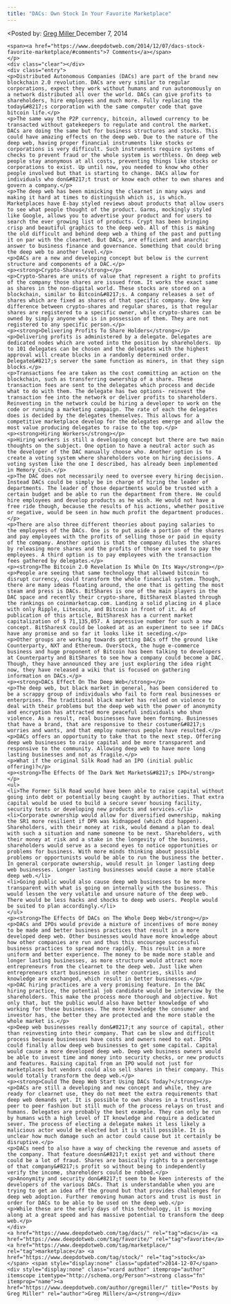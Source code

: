 ```yaml
---
title: "DACs: Own Stock In Your Favorite Marketplace"
---
```


<article class="post-listing post-7083 post type-post status-publish format-standard has-post-thumbnail hentry  tag-dacs tag-favorite tag-stock">
<<span>Posted by: <a href="https://www.deepdotweb.com/author/gregmiller/" title="">Greg Miller </a></span>
    <span>December 7, 2014</span>
    
    <span><a href="https://www.deepdotweb.com/2014/12/07/dacs-stock-favorite-marketplace/#comments">7 Comments</a></span>
    </p>
    <div class="clear"></div>
    <div class="entry">
    <p>Distributed Autonomous Companies (DACs) are part of the brand new blockchain 2.0 revolution. DACs are very similar to regular corporations, expect they work without humans and run autonomously on a network distributed all over the world. DACs can give profits to shareholders, hire employees and much more. Fully replacing the today&#8217;s corporation with the same computer code that gave bitcoin life.</p>
    <p>The same way the P2P currency, bitcoin, allowed currency to be transacted without gatekeepers to regulate and control the market. DACs are doing the same but for business structures and stocks. This could have amazing effects on the deep web. Due to the nature of the deep web, having proper financial instruments like stocks or corporations is very difficult. Such instruments require systems of checks to prevent fraud or the whole system is worthless. On deep web people stay anonymous at all costs, preventing things like stocks or corporations to exist. Up until now, you needed to know who other people involved but that is starting to change. DACs allow for individuals who don&#8217;t trust or know each other to own shares and govern a company.</p>
    <p>The deep web has been mimicking the clearnet in many ways and making it hard at times to distinguish which is, is which. Marketplaces have E-bay styled reviews about products that allow users to see what people thought of the product. Garms, mockingly styled like Google, allows you to advertise your product and for users to search the ever growing list of products. Crypt has been bringing crisp and beautiful graphics to the deep web. All of this is making the old difficult and behind deep web a thing of the past and putting it on par with the clearnet. But DACs, are efficient and anarchic answer to business finance and governance. Something that could bring the deep web to another level.</p>
    <p>DACs are a new and developing concept but below is the current structure and components of a DAC.</p>
    <p><strong>Crypto-Shares</strong></p>
    <p>Crypto-Shares are units of value that represent a right to profits of the company those shares are issued from. It works the exact same as shares in the non-digital world. These stocks are stored on a blockchain, similar to Bitcoin&#8217;s. A company releases a set of shares which are fixed as shares of that specific company. One key difference between crypto-shares and regular shares, is that regular shares are registered to a specific owner, while crypto-shares can be owned by simply anyone who is in possession of them. They are not registered to any specific person.</p>
    <p><strong>Delivering Profits To Share Holders</strong></p>
    <p>Delivering profits is administered by a delegate. Delegates are dedicated nodes which are voted into the position by shareholders. Up to 101 delegates can be chosen and the delegates with the highest approval will create blocks in a randomly determined order. Delegate&#8217;s server the same function as miners, in that they sign blocks.</p>
    <p>Transactions fee are taken as the cost committing an action on the blockchain, such as transferring ownership of a share. These transaction fees are sent to the delegates which process and decide what to do with them. The delegate has two options- reinvest the transaction fee into the network or deliver profits to shareholders. Reinvesting in the network could be hiring a developer to work on the code or running a marketing campaign. The rate of each the delegates does is decided by the delegates themselves. This allows for a competitive marketplace develop for the delegates emerge and allow the most value producing delegates to raise to the top.</p>
    <p><strong>Hiring Workers</strong></p>
    <p>Hiring workers is still a developing concept but there are two main thoughts on the subject. One option to have a neutral actor such as the developer of the DAC manually choose who. Another option is to create a voting system where shareholders vote on hiring decisions. A voting system like the one I described, has already been implemented in Memory_Coin.</p>
    <p>The DAC does not necessarily need to oversee every hiring decision. Instead DACs could be simply be in charge of hiring the leader of departments. The leader of those departments would be trusted with a certain budget and be able to run the department from there. He could hire employees and develop products as he wish. He would not have a free ride though, because the results of his actions, whether positive or negative, would be seen in how much profit the department produces.</p>
    <p>There are also three different theories about paying salaries to the employees of the DACs. One is to put aside a portion of the shares and pay employees with the profits of selling those or paid in equity of the company. Another option is that the company dilutes the shares by releasing more shares and the profits of those are used to pay the employees. A third option is to pay employees with the transaction fees gathered by delegates.</p>
    <p><strong>The Bitcoin 2.0 Revelation Is While On Its Way</strong></p>
    <p>People are seeing that same technology that allowed bitcoin to disrupt currency, could transform the whole financial system. Though, there are many ideas floating around, the one that is getting the most steam and press is DACs. BitShares is one of the main players in the DAC space and recently their crypto-share, BitSharesX blasted through the rankings on coinmarketcap.com. Landing a solid placing in 4 place with only Ripple, Litecoin, and Bitcoin in front of it. As of publication of this article, BitSharesX has a current market capitalization of $ 71,135,057. A impressive number for such a new concept. BitSharesX could be looked at as an experiment to see if DACs have any promise and so far it looks like it seceding.</p>
    <p>Other groups are working towards getting DACs off the ground like Counterparty, NXT and Ethereum. Overstock, the huge e-commerce business and huge proponent of Bitcoin has been talking to developers at Counterparty and BitShares to see how a company could become a DAC. Though, they have announced they are just exploring the idea right now, they have released a wiki that is focused on gathering information on DACs.</p>
    <p><strong>DACs Effect On The Deep Web</strong></p>
    <p>The deep web, but black market in general, has been considered to be a scrappy group of individuals who fail to form real businesses or enterprises. The traditional black market has relied on violence to deal with their problems but the deep web with the power of anonymity and encryption has attracted more peaceful individuals who shun violence. As a result, real businesses have been forming. Businesses that have a brand, that are responsive to their costumer&#8217;s worries and wants, and that employ numerous people have resulted.</p>
    <p>DACs offers an opportunity to take that to the next step. Offering deep web businesses to raise capital and be more transparent and responsive to the community. Allowing deep web to have more long lasting businesses and not as fragile.</p>
    <p>What if the original Silk Road had an IPO (initial public offering)?</p>
    <p><strong>The Effects Of The Dark Net Markets&#8217;s IPO</strong></p>
    <ul>
    <li>The Former Silk Road would have been able to raise capital without going into debt or potentially being caught by authorities. That extra capital would be used to build a secure sever housing facility, security tests or developing new products and services.</li>
    <li>Corporate ownership would allow for diversified ownership, making the SR1 more resilient if DPR was kidnapped (which did happen). Shareholders, with their money at risk, would demand a plan to deal with such a situation and name someone to be next. Shareholders, with their money at risk and a stake in the longevity of the business, shareholders would serve as a second eyes to notice opportunities or problems for business. With more minds thinking about possible problems or opportunists would be able to run the business the better. In general corporate ownership, would result in longer lasting deep web businesses. Longer lasting businesses would cause a more stable deep web.</li>
    <li>Going public would also cause deep web businesses to be more transparent with what is going on internally with the business. This would lessen the very volatile and unsure nature of the deep web. There would be less hacks and shocks to deep web users. People would be suited to plan accordingly.</li>
    </ul>
    <p><strong>The Effects Of DACs on The Whole Deep Web</strong></p>
    <p>DACs and IPOs would provide a mixture of incentives of more money to be made and better business practices that result in a more developed deep web. Other businesses would have more knowledge about how other companies are run and thus this encourage successful business practices to spread more rapidly. This result in a more uniform and better experience. The money to be made more stable and longer lasting businesses, as more structure would attract more entrepreneurs from the clearnet to the deep web. Just like when entrepreneurs start businesses in other countries, skills and knowledge are exchanged, which result in better businesses.</p>
    <p>DAC hiring practices are a very promising feature. In the DAC hiring practice, the potential job candidate would be interview by the shareholders. This make the process more thorough and objective. Not only that, but the public would also have better knowledge of who working for these businesses. The more knowledge the consumer and investor has, the better they are protected and the more stable the whole market is.</p>
    <p>Deep web businesses really don&#8217;t any source of capital, other than reinvesting into their company. That can be slow and difficult process because businesses have costs and owners need to eat. IPOs could finally allow deep web businesses to get some capital. Capital would cause a more developed deep web. Deep web business owners would be able to invest time and money into security checks, or new products and features. Raising capital from an IPO would not just for marketplaces but vendors could also sell shares in their company. This would totally transform the deep web.</p>
    <p><strong>Could The Deep Web Start Using DACs Today?</strong></p>
    <p>DACs are still a developing and new concept and while, they are ready for clearnet use, they do not meet the extra requirements that deep web demands yet. It is possible to own shares in a trustless, peer to peer fashion but still much of the process relays on trust and humans. Delegates are probably the best example. They can only be run by humans with a high level of IT knowledge and require a dedicated sever. The process of electing a delegate makes it less likely a malicious actor would be elected but it is still possible. It is unclear how much damage such an actor could cause but it certainly be disruptive.</p>
    <p>DACs need to also have a way of checking the revenue and assets of the company. That feature doesn&#8217;t exist yet and without there could be a lot of fraud. Shares are basically rights to a percentage of that company&#8217;s profit so without being to independently verify the income, shareholders could be robbed.</p>
    <p>Anonymity and security don&#8217;t seem to be keen interests of the developers of the various DACs. That is understandable when you are trying to get an idea off the ground but that provides challenges for deep web adoption. Further removing human actors and trust is must in order for DACs to be able to be used on the deep web.</p>
    <p>While these are the early days of this technology, it is moving along at a great speed and has massive potential to transform the deep web.</p>
    </div>
    <a href="https://www.deepdotweb.com/tag/dacs/" rel="tag">dacs</a> <a href="https://www.deepdotweb.com/tag/favorite/" rel="tag">favorite</a> <a href="https://www.deepdotweb.com/tag/marketplace/" rel="tag">marketplace</a> <a href="https://www.deepdotweb.com/tag/stock/" rel="tag">stock</a></span> <span style="display:none" class="updated">2014-12-07</span>
    <div style="display:none" class="vcard author" itemprop="author" itemscope itemtype="http://schema.org/Person"><strong class="fn" itemprop="name"><a href="https://www.deepdotweb.com/author/gregmiller/" title="Posts by Greg Miller" rel="author">Greg Miller</a></strong></div>
    
